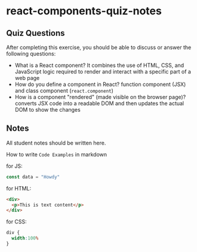 # react-components-quiz-notes

## Quiz Questions

After completing this exercise, you should be able to discuss or answer the following questions:

- What is a React component?
It combines the use of HTML, CSS, and JavaScript logic required to render and interact with a specific part of a web page
- How do you define a component in React?
function component (JSX) and class component (`react.component`)
- How is a component "rendered" (made visible on the browser page)?
converts JSX code into a readable DOM and then updates the actual DOM to show the changes

## Notes

All student notes should be written here.


How to write `Code Examples` in markdown

for JS:
```javascript
const data = "Howdy"
```

for HTML:
```html
<div>
  <p>This is text content</p>
</div>
```

for CSS:
```css
div {
  width:100%
}
```
